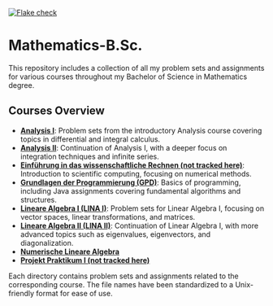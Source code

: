 [![Flake check](https://github.com/michaelvanstraten/Mathematics-B.Sc./actions/workflows/check.yaml/badge.svg)](https://github.com/michaelvanstraten/Mathematics-B.Sc./actions/workflows/check.yaml)

# Mathematics-B.Sc.

This repository includes a collection of all my problem sets and assignments for
various courses throughout my Bachelor of Science in Mathematics degree.

## Courses Overview

- **[Analysis I](courses/ana-i/)**: Problem sets from the introductory Analysis
  course covering topics in differential and integral calculus.
- **[Analysis II](courses/ana-ii/)**: Continuation of Analysis I, with a deeper
  focus on integration techniques and infinite series.
- **[Einführung in das wissenschaftliche Rechnen (not tracked here)](https://github.com/michaelvanstraten/ewr-so-se-2024)**:
  Introduction to scientific computing, focusing on numerical methods.
- **[Grundlagen der Programmierung (GPD)](courses/gpd/)**: Basics of
  programming, including Java assignments covering fundamental algorithms and
  structures.
- **[Lineare Algebra I (LINA I)](courses/lina-i/)**: Problem sets for Linear
  Algebra I, focusing on vector spaces, linear transformations, and matrices.
- **[Lineare Algebra II (LINA II)](courses/lina-ii/)**: Continuation of Linear
  Algebra I, with more advanced topics such as eigenvalues, eigenvectors, and
  diagonalization.
- **[Numerische Lineare Algebra](courses/nla)**
- **[Projekt Praktikum I (not tracked here)](https://github.com/michaelvanstraten/projektpraktikum-i)**

Each directory contains problem sets and assignments related to the
corresponding course. The file names have been standardized to a Unix-friendly
format for ease of use.
